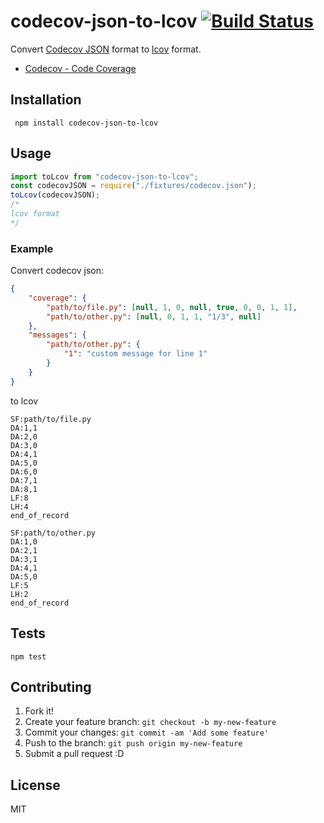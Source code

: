# codecov-json-to-lcov [![Build Status](https://travis-ci.org/azu/codecov-json-to-lcov.svg?branch=master)](https://travis-ci.org/azu/codecov-json-to-lcov)

Convert [Codecov JSON](https://gist.github.com/codecov-io/96e1addb96856a9034c2 "Codecov JSON") format to [lcov](http://ltp.sourceforge.net/coverage/lcov/geninfo.1.php) format. 

- [Codecov - Code Coverage](https://codecov.io/ "Codecov - Code Coverage")

## Installation

     npm install codecov-json-to-lcov

## Usage

```js
import toLcov from "codecov-json-to-lcov";
const codecovJSON = require("./fixtures/codecov.json");
toLcov(codecovJSON);
/*
lcov format
*/
```

### Example

Convert codecov json:

```json
{
    "coverage": {
        "path/to/file.py": [null, 1, 0, null, true, 0, 0, 1, 1],
        "path/to/other.py": [null, 0, 1, 1, "1/3", null]
    },
    "messages": {
        "path/to/other.py": {
            "1": "custom message for line 1"
        }
    }
}
```

to lcov

```
SF:path/to/file.py
DA:1,1
DA:2,0
DA:3,0
DA:4,1
DA:5,0
DA:6,0
DA:7,1
DA:8,1
LF:8
LH:4
end_of_record

SF:path/to/other.py
DA:1,0
DA:2,1
DA:3,1
DA:4,1
DA:5,0
LF:5
LH:2
end_of_record
```

## Tests

    npm test

## Contributing

1. Fork it!
2. Create your feature branch: `git checkout -b my-new-feature`
3. Commit your changes: `git commit -am 'Add some feature'`
4. Push to the branch: `git push origin my-new-feature`
5. Submit a pull request :D

## License

MIT